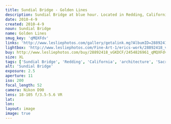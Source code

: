 ```yaml
---
title: Sundial Bridge - Golden Lines
description: Sundial Bridge at blue hour. Located in Redding, California.
date: 2010-4-9
created: 2010-4-9
noun: Sundial Bridge
name: Golden Lines
smug_key: 'qMQXFdv'
links: 'http://www.lesliephotos.com/gallery/getalink.mg?AlbumID=28892418&AlbumKey=vGKDCF&ImageID=2454826961&ImageKey=qMQXFdv&how=forum&Page=1'
lightbox: 'http://www.lesliephotos.com/Fine-Art-1/erics-work/28892418_vGKDCF#!i=2454826961&k=qMQXFdv&lb=1&s=A'
buy: http://www.lesliephotos.com/buy/28892418_vGKDCF/2454826961_qMQXFdv/
size: XL
tags: ['Sundial Bridge', 'Redding', 'California', 'architecture', 'Sacramento River', 'Blue Hour']
alt: 'Sundial Bridge'
exposure: 2.5
aperture: 11
iso: 200
focal_length: 52
camera: Nikon D90
lens: 18-105 f/3.5-5.6 VR
lat: 
lon: 
layout: image
image: true
---
```

